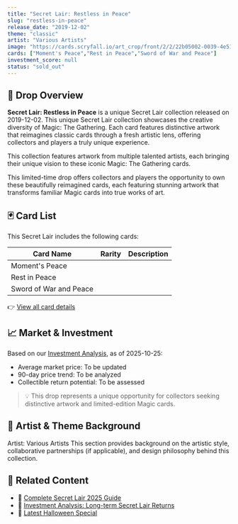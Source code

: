 ```yaml
---
title: "Secret Lair: Restless in Peace"
slug: "restless-in-peace"
release_date: "2019-12-02"
theme: "classic"
artist: "Various Artists"
image: "https://cards.scryfall.io/art_crop/front/2/2/22b05002-0039-4e51-8493-37e64405e342.jpg?1700490888"
cards: ["Moment's Peace","Rest in Peace","Sword of War and Peace"]
investment_score: null
status: "sold_out"
---
```


## 💠 Drop Overview
**Secret Lair: Restless in Peace** is a unique Secret Lair collection released on 2019-12-02. This unique Secret Lair collection showcases the creative diversity of Magic: The Gathering. Each card features distinctive artwork that reimagines classic cards through a fresh artistic lens, offering collectors and players a truly unique experience.

This collection features artwork from multiple talented artists, each bringing their unique vision to these iconic Magic: The Gathering cards.

This limited-time drop offers collectors and players the opportunity to own these beautifully reimagined cards, each featuring stunning artwork that transforms familiar Magic cards into true works of art.

## 🃏 Card List
This Secret Lair includes the following cards:

| Card Name | Rarity | Description |
|-----------|---------|-------------|
| Moment's Peace |  |  |
| Rest in Peace |  |  |
| Sword of War and Peace |  |  |

👉 [View all card details](/cards?drop=restless-in-peace)

## 📈 Market & Investment
Based on our [Investment Analysis](/investment/restless-in-peace), as of 2025-10-25:
- Average market price: To be updated
- 90-day price trend: To be analyzed
- Collectible return potential: To be assessed

> 💡 This drop represents a unique opportunity for collectors seeking distinctive artwork and limited-edition Magic cards.

## 🎨 Artist & Theme Background
Artist: Various Artists
This section provides background on the artistic style, collaborative partnerships (if applicable), and design philosophy behind this collection.

## 🔗 Related Content
- 📰 [Complete Secret Lair 2025 Guide](/news/secret-lair-2025-complete-guide)
- 💼 [Investment Analysis: Long-term Secret Lair Returns](/investment)
- 🎃 [Latest Halloween Special](/drops/secret-scare-superdrop-2025)